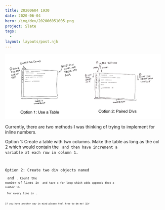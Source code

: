 ```yaml
---
title: 20200604 1930
date: 2020-06-04
hero: /img/dev/202006051005.png
project: Slate
tags:
  -
layout: layouts/post.njk
---
```


![Screenshot of Slate's new Data Meter](/img/dev/202006041930.png)

Currently, there are two methods I was thinking of trying to implement for inline numbers.

Option 1: Create a table with two columns. Make the table as long as the col 2 which would contain the <code> and then have increment a variable at each row in column 1.

Option 2: Create two div objects named <pre> and <code>. Count the number of lines in <code> and have a for loop which adds appends that a number in <pre> for every line in <code>.

If you have another way in mind please feel free to dm me! 🙇🏻‍♂️
